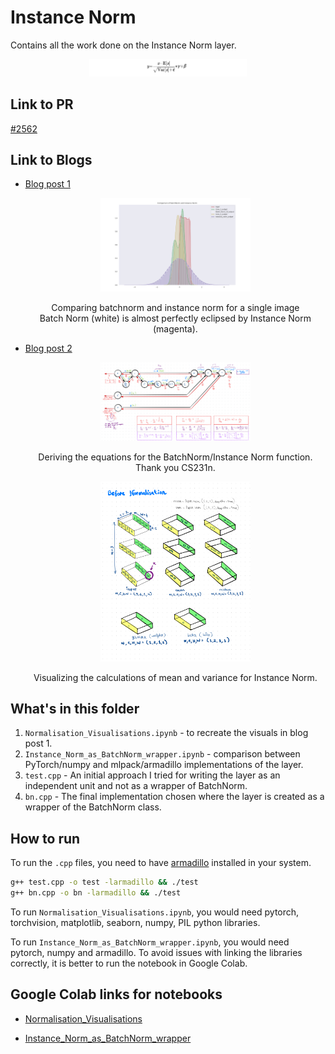 # Instance Norm

Contains all the work done on the Instance Norm layer.

<div align="center">
<img src="imgs/eqn.png" width="50%">
</div>

## Link to PR

[#2562](https://github.com/mlpack/mlpack/pull/2562)

## Link to Blogs

- [Blog post 1](https://iamshnoo.github.io/blog/week-4/)

  <div align="center">
  <img src="imgs/comparison.png" width="50%">
  <p>Comparing batchnorm and instance norm for a single image <br>
  Batch Norm (white) is almost perfectly eclipsed by Instance Norm (magenta).</p>
  </div>

- [Blog post 2](https://iamshnoo.github.io/blog/week-5/)

  <div align="center">
  <img src="imgs/backprop.jpeg" width="50%">
  <p>Deriving the equations for the BatchNorm/Instance Norm function.<br>
  Thank you CS231n.</p>
  </div>

  <div align="center">
  <img src="imgs/4d.jpeg" width="50%" height="50%">
  <p>Visualizing the calculations of mean and variance for Instance Norm.</p>
  </div>

## What's in this folder

1. ```Normalisation_Visualisations.ipynb``` - to recreate the visuals in blog
   post 1.
2. ```Instance_Norm_as_BatchNorm_wrapper.ipynb``` - comparison between PyTorch/numpy
   and mlpack/armadillo implementations of the layer.
3. ```test.cpp``` - An initial approach I tried for writing the layer as an
   independent unit and not as a wrapper of BatchNorm.
4. ```bn.cpp``` - The final implementation chosen where the layer is created as
   a wrapper of the BatchNorm class.

## How to run

To run the ```.cpp``` files, you need to have [armadillo](http://arma.sourceforge.net) installed in your system.

```bash
g++ test.cpp -o test -larmadillo && ./test
g++ bn.cpp -o bn -larmadillo && ./test
```

To run  ```Normalisation_Visualisations.ipynb```, you would need pytorch,
torchvision, matplotlib, seaborn, numpy, PIL python libraries.

To run  ```Instance_Norm_as_BatchNorm_wrapper.ipynb```, you would need pytorch,
numpy and armadillo. To avoid issues with linking the libraries correctly, it is
better to run the notebook in Google Colab.

## Google Colab links for notebooks

- [Normalisation_Visualisations](https://colab.research.google.com/drive/1RrBy8GD4rSqbPhVaVPItKQyAIL0cTOwI?usp=sharing)

- [Instance_Norm_as_BatchNorm_wrapper](https://colab.research.google.com/drive/18E8a-LTHFOpqa6w53vOsjRz7nbRHLvaf?usp=sharing)
